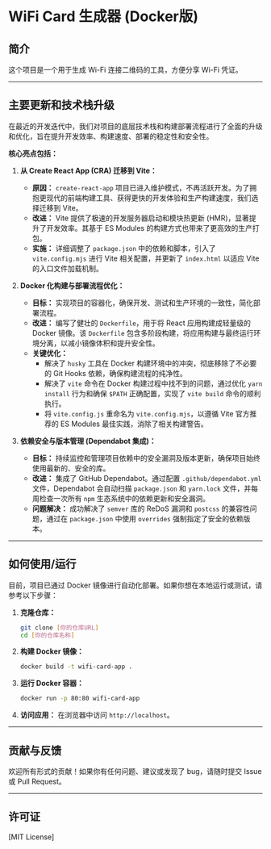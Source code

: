 # WiFi Card 生成器 (Docker版)

## 简介
这个项目是一个用于生成 Wi-Fi 连接二维码的工具，方便分享 Wi-Fi 凭证。

---

## **主要更新和技术栈升级**

在最近的开发迭代中，我们对项目的底层技术栈和构建部署流程进行了全面的升级和优化，旨在提升开发效率、构建速度、部署的稳定性和安全性。

**核心亮点包括：**

1.  **从 Create React App (CRA) 迁移到 Vite：**
    * **原因：** `create-react-app` 项目已进入维护模式，不再活跃开发。为了拥抱更现代的前端构建工具、获得更快的开发体验和生产构建速度，我们选择迁移到 Vite。
    * **改进：** Vite 提供了极速的开发服务器启动和模块热更新 (HMR)，显著提升了开发效率。其基于 ES Modules 的构建方式也带来了更高效的生产打包。
    * **实施：** 详细调整了 `package.json` 中的依赖和脚本，引入了 `vite.config.mjs` 进行 Vite 相关配置，并更新了 `index.html` 以适应 Vite 的入口文件加载机制。

2.  **Docker 化构建与部署流程优化：**
    * **目标：** 实现项目的容器化，确保开发、测试和生产环境的一致性，简化部署流程。
    * **改进：** 编写了健壮的 `Dockerfile`，用于将 React 应用构建成轻量级的 Docker 镜像。该 `Dockerfile` 包含多阶段构建，将应用构建与最终运行环境分离，以减小镜像体积和提升安全性。
    * **关键优化：**
        * 解决了 `husky` 工具在 Docker 构建环境中的冲突，彻底移除了不必要的 Git Hooks 依赖，确保构建流程的纯净性。
        * 解决了 `vite` 命令在 Docker 构建过程中找不到的问题，通过优化 `yarn install` 行为和确保 `$PATH` 正确配置，实现了 `vite build` 命令的顺利执行。
        * 将 `vite.config.js` 重命名为 `vite.config.mjs`，以遵循 Vite 官方推荐的 ES Modules 最佳实践，消除了相关构建警告。

3.  **依赖安全与版本管理 (Dependabot 集成)：**
    * **目标：** 持续监控和管理项目依赖中的安全漏洞及版本更新，确保项目始终使用最新的、安全的库。
    * **改进：** 集成了 GitHub Dependabot。通过配置 `.github/dependabot.yml` 文件，Dependabot 会自动扫描 `package.json` 和 `yarn.lock` 文件，并每周检查一次所有 `npm` 生态系统中的依赖更新和安全漏洞。
    * **问题解决：** 成功解决了 `semver` 库的 ReDoS 漏洞和 `postcss` 的兼容性问题，通过在 `package.json` 中使用 `overrides` 强制指定了安全的依赖版本。

---

## **如何使用/运行**

目前，项目已通过 Docker 镜像进行自动化部署。如果你想在本地运行或测试，请参考以下步骤：

1.  **克隆仓库：**
    ```bash
    git clone [你的仓库URL]
    cd [你的仓库名称]
    ```
2.  **构建 Docker 镜像：**
    ```bash
    docker build -t wifi-card-app .
    ```
3.  **运行 Docker 容器：**
    ```bash
    docker run -p 80:80 wifi-card-app
    ```
4.  **访问应用：** 在浏览器中访问 `http://localhost`。

---

## **贡献与反馈**

欢迎所有形式的贡献！如果你有任何问题、建议或发现了 bug，请随时提交 Issue 或 Pull Request。

---

## **许可证**

[MIT License]
